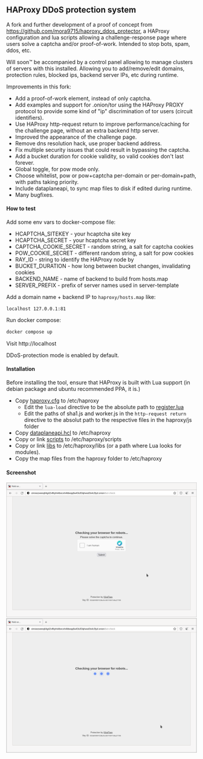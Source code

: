 ## HAProxy DDoS protection system

A fork and further development of a proof of concept from https://github.com/mora9715/haproxy_ddos_protector, a HAProxy configuration and lua scripts allowing a challenge-response page where users solve a captcha and/or proof-of-work.
Intended to stop bots, spam, ddos, etc.

Will soon™ be accompanied by a control panel allowing to manage clusters of servers with this installed. Allowing you to add/remove/edit domains, protection rules, blocked ips, backend server IPs, etc during runtime.

Improvements in this fork:

- Add a proof-of-work element, instead of only captcha.
- Add examples and support for .onion/tor using the HAProxy PROXY protocol to provide some kind of "ip" discrimination of tor users (circuit identifiers).
- Use HAProxy http-request return to improve performance/caching for the challenge page, without an extra backend http server.
- Improved the appearance of the challenge page.
- Remove dns resolution hack, use proper backend address.
- Fix multiple security issues that could result in bypassing the captcha.
- Add a bucket duration for cookie validity, so valid cookies don't last forever.
- Global toggle, for pow mode only.
- Choose whitelist, pow or pow+captcha per-domain or per-domain+path, with paths taking priority.
- Include dataplaneapi, to sync map files to disk if edited during runtime.
- Many bugfixes.

#### How to test

Add some env vars to docker-compose file:

- HCAPTCHA_SITEKEY - your hcaptcha site key
- HCAPTCHA_SECRET - your hcaptcha secret key
- CAPTCHA_COOKIE_SECRET - random string, a salt for captcha cookies
- POW_COOKIE_SECRET - different random string, a salt for pow cookies
- RAY_ID - string to identify the HAProxy node by
- BUCKET_DURATION - how long between bucket changes, invalidating cookies
- BACKEND_NAME - name of backend to build from hosts.map
- SERVER_PREFIX - prefix of server names used in server-template

Add a domain name + backend IP to `haproxy/hosts.map` like:
```plain
localhost 127.0.0.1:81
```

Run docker compose:
```bash
docker compose up
```

Visit http://localhost

DDoS-protection mode is enabled by default.

#### Installation

Before installing the tool, ensure that HAProxy is built with Lua support (in debian package and ubuntu recommended PPA, it is.)

- Copy [haproxy.cfg](haproxy/haproxy.cfg) to /etc/haproxy
  - Edit the `lua-load` directive to be the absolute path to [register.lua](src/scripts/register.lua)
  - Edit the paths of sha1.js and worker.js in the `http-request return` directive to the absolut path to the respective files in the haproxy/js folder
- Copy [dataplaneapi.hcl](haproxy/dataplaneapi.hcl) to /etc/haproxy
- Copy or link [scripts](src/scripts) to /etc/haproxy/scripts
- Copy or link [libs](src/libs) to /etc/haproxy/libs (or a path where Lua looks for modules).
- Copy the map files from the haproxy folder to /etc/haproxy

#### Screenshot

![captcha](img/captcha.png "captcha mode (pow done asynchronously in background)")
![nocaptcha](img/nocaptcha.png "no captcha mode")
